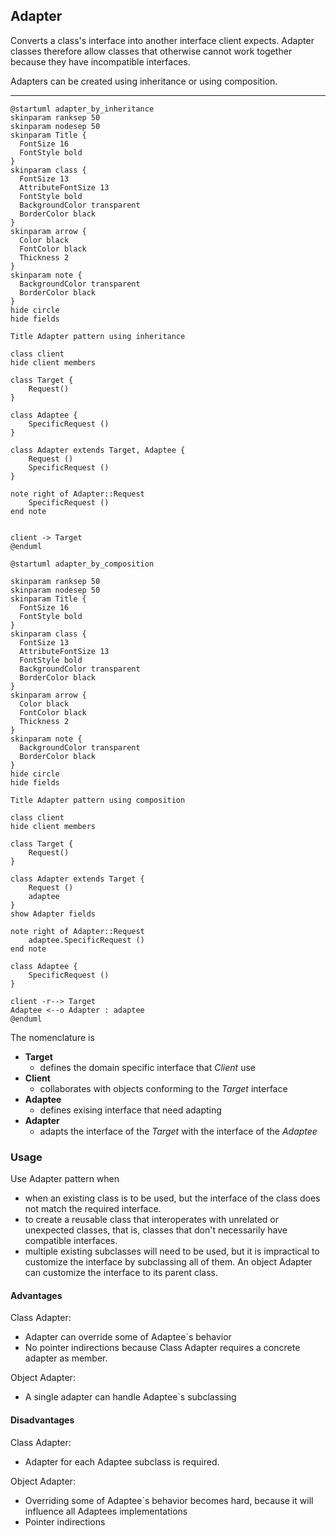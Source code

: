 ## Adapter

Converts a class's interface into another interface client expects. Adapter classes therefore allow classes that otherwise cannot work together because they have incompatible interfaces.

Adapters can be created using inheritance or using composition.

---

```plantuml
@startuml adapter_by_inheritance
skinparam ranksep 50
skinparam nodesep 50
skinparam Title {
  FontSize 16
  FontStyle bold
}
skinparam class {
  FontSize 13
  AttributeFontSize 13
  FontStyle bold
  BackgroundColor transparent
  BorderColor black
}
skinparam arrow {
  Color black
  FontColor black
  Thickness 2
}
skinparam note {
  BackgroundColor transparent
  BorderColor black
}
hide circle
hide fields

Title Adapter pattern using inheritance

class client
hide client members

class Target {
    Request()
}

class Adaptee {
    SpecificRequest ()
}

class Adapter extends Target, Adaptee {
    Request ()
    SpecificRequest ()
}

note right of Adapter::Request
    SpecificRequest ()
end note


client -> Target
@enduml
```

```plantuml
@startuml adapter_by_composition

skinparam ranksep 50
skinparam nodesep 50
skinparam Title {
  FontSize 16
  FontStyle bold
}
skinparam class {
  FontSize 13
  AttributeFontSize 13
  FontStyle bold
  BackgroundColor transparent
  BorderColor black
}
skinparam arrow {
  Color black
  FontColor black
  Thickness 2
}
skinparam note {
  BackgroundColor transparent
  BorderColor black
}
hide circle
hide fields

Title Adapter pattern using composition

class client
hide client members

class Target {
    Request()
}

class Adapter extends Target {
    Request ()
    adaptee
}
show Adapter fields

note right of Adapter::Request
    adaptee.SpecificRequest ()
end note

class Adaptee {
    SpecificRequest ()
}

client -r--> Target
Adaptee <--o Adapter : adaptee
@enduml
```

The nomenclature is

* **Target**
  * defines the domain specific interface that *Client* use
* **Client**
  * collaborates with objects conforming to the *Target* interface
* **Adaptee**
  * defines exising interface that need adapting
* **Adapter**
  * adapts the interface of the *Target* with the interface of the *Adaptee*

### Usage

Use Adapter pattern when

* when an existing class is to be used, but the interface of the class does not match the required interface.
* to create a reusable class that interoperates with unrelated or unexpected classes, that is, classes that don't necessarily have compatible interfaces.
* multiple existing subclasses will need to be used, but it is impractical to customize the interface by subclassing all of them. An object Adapter can customize the interface to its parent class.

#### Advantages

Class Adapter:

* Adapter can override some of Adaptee`s behavior
* No pointer indirections because Class Adapter requires a concrete adapter as member.

Object Adapter:

* A single adapter can handle Adaptee`s subclassing

#### Disadvantages

Class Adapter:

* Adapter for each Adaptee subclass is required.

Object Adapter:

* Overriding some of Adaptee`s behavior becomes hard, because it will influence all Adaptees implementations
* Pointer indirections
